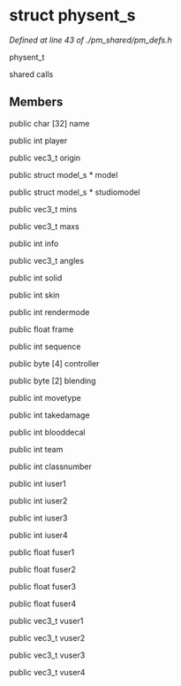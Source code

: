 # struct physent_s

*Defined at line 43 of ./pm_shared/pm_defs.h*

 physent_t

 shared calls



## Members

public char [32] name

public int player

public vec3_t origin

public struct model_s * model

public struct model_s * studiomodel

public vec3_t mins

public vec3_t maxs

public int info

public vec3_t angles

public int solid

public int skin

public int rendermode

public float frame

public int sequence

public byte [4] controller

public byte [2] blending

public int movetype

public int takedamage

public int blooddecal

public int team

public int classnumber

public int iuser1

public int iuser2

public int iuser3

public int iuser4

public float fuser1

public float fuser2

public float fuser3

public float fuser4

public vec3_t vuser1

public vec3_t vuser2

public vec3_t vuser3

public vec3_t vuser4



